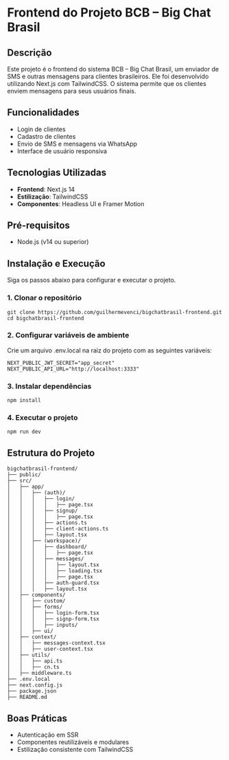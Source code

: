 # Frontend do Projeto BCB – Big Chat Brasil

## Descrição

Este projeto é o frontend do sistema BCB – Big Chat Brasil, um enviador de SMS e outras mensagens para clientes brasileiros. Ele foi desenvolvido utilizando Next.js com TailwindCSS. O sistema permite que os clientes enviem mensagens para seus usuários finais.

## Funcionalidades

- Login de clientes
- Cadastro de clientes
- Envio de SMS e mensagens via WhatsApp
- Interface de usuário responsiva

## Tecnologias Utilizadas

- **Frontend**: Next.js 14
- **Estilização**: TailwindCSS
- **Componentes**: Headless UI e Framer Motion

## Pré-requisitos

- Node.js (v14 ou superior)

## Instalação e Execução

Siga os passos abaixo para configurar e executar o projeto.

### 1. Clonar o repositório

```
git clone https://github.com/guilhermevenci/bigchatbrasil-frontend.git
cd bigchatbrasil-frontend
```

### 2. Configurar variáveis de ambiente

Crie um arquivo .env.local na raiz do projeto com as seguintes variáveis:

```
NEXT_PUBLIC_JWT_SECRET="app_secret"
NEXT_PUBLIC_API_URL="http://localhost:3333"
```

### 3. Instalar dependências

```
npm install
```

### 4. Executar o projeto

```
npm run dev
```

## Estrutura do Projeto

```
bigchatbrasil-frontend/
├── public/
├── src/
│   ├── app/
│   │   ├── (auth)/
│   │   │   ├── login/
│   │   │   │   ├── page.tsx
│   │   │   ├── signup/
│   │   │   │   ├── page.tsx
│   │   │   ├── actions.ts
│   │   │   ├── client-actions.ts
│   │   │   ├── layout.tsx
│   │   ├── (workspace)/
│   │   │   ├── dashboard/
│   │   │   │   ├── page.tsx
│   │   │   ├── messages/
│   │   │   │   ├── layout.tsx
│   │   │   │   ├── loading.tsx
│   │   │   │   ├── page.tsx
│   │   │   ├── auth-guard.tsx
│   │   │   ├── layout.tsx
│   ├── components/
│   │   ├── custom/
│   │   ├── forms/
│   │   │   ├── login-form.tsx
│   │   │   ├── signp-form.tsx
│   │   │   ├── inputs/
│   │   ├── ui/
│   ├── context/
│   │   ├── messages-context.tsx
│   │   ├── user-context.tsx
│   ├── utils/
│   │   ├── api.ts
│   │   ├── cn.ts
│   ├── middleware.ts
├── .env.local
├── next.config.js
├── package.json
├── README.md
```

## Boas Práticas

- Autenticação em SSR
- Componentes reutilizáveis e modulares
- Estilização consistente com TailwindCSS
